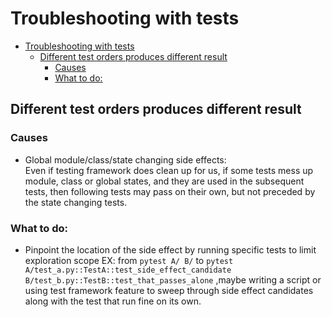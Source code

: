 # Troubleshooting with tests

<!--toc:start-->
- [Troubleshooting with tests](#troubleshooting-with-tests)
  - [Different test orders produces different result](#different-test-orders-produces-different-result)
    - [Causes](#causes)
    - [What to do:](#what-to-do)
<!--toc:end-->

## Different test orders produces different result
### Causes
* Global module/class/state changing side effects:  
  Even if testing framework does clean up for us, if some tests mess
  up module, class or global states, and they are used in the subsequent
  tests, then following tests may pass on their own, but not preceded by
  the state changing tests.  

### What to do:
* Pinpoint the location of the side effect by running specific tests to limit
  exploration scope
  EX: from `pytest A/ B/` to
  `pytest A/test_a.py::TestA::test_side_effect_candidate B/test_b.py::TestB::test_that_passes_alone`
  ,maybe writing a script or using test framework feature to sweep through
  side effect candidates along with the test that run fine on its own.

